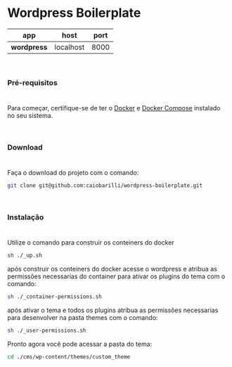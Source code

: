 # Wordpress Boilerplate

| app           | host      | port |
| ------------- | --------- | ---- |
| **wordpress** | localhost | 8000 |

<br />

### Pré-requisitos

#

Para começar, certifique-se de ter o [Docker](https://docs.docker.com/) e [Docker Compose](https://docs.docker.com/compose/install/) instalado no seu sistema.

<br />

### Download

#

Faça o download do projeto com o comando:

```sh
git clone git@github.com:caiobarilli/wordpress-boilerplate.git
```

<br />

### Instalação

#

Utilize o comando para construir os conteiners do docker

```sh
sh ./_up.sh
```

após construir os conteiners do docker acesse o wordpress e atribua as permissões necessarias do container para ativar os plugins
do tema com o comando:

```sh
sh ./_container-permissions.sh
```

após ativar o tema e todos os plugins atribua as permissões necessarias para desenvolver na pasta themes com o comando:

```sh
sh ./_user-permissions.sh
```

Pronto agora você pode acessar a pasta do tema:

```sh
cd ./cms/wp-content/themes/custom_theme
```
